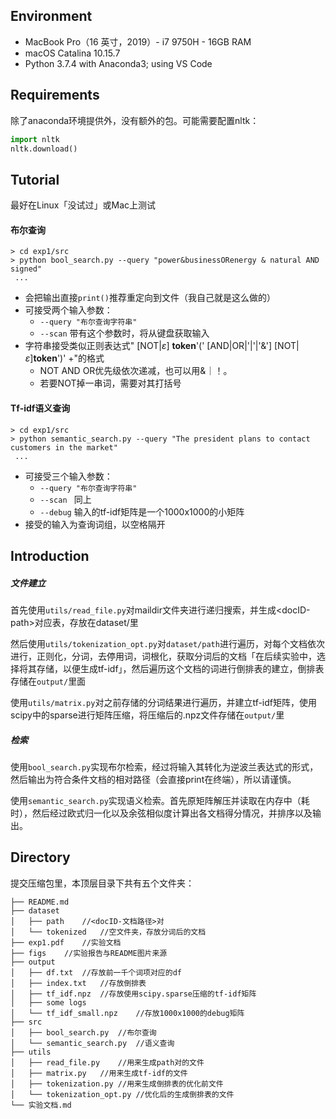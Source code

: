 ## Environment

- MacBook Pro（16 英寸，2019）- i7 9750H - 16GB RAM
- macOS Catalina 10.15.7
- Python 3.7.4 with Anaconda3; using VS Code

## Requirements

除了anaconda环境提供外，没有额外的包。可能需要配置nltk：

```python
import nltk
nltk.download()
```

## Tutorial 

最好在Linux「没试过」或Mac上测试

#### 布尔查询

```shell
> cd exp1/src
> python bool_search.py --query "power&businessORenergy & natural AND signed"
 ...
```

- 会把输出直接`print()`推荐重定向到文件（我自己就是这么做的）
- 可接受两个输入参数：
  - `--query "布尔查询字符串"`
  - `--scan` 带有这个参数时，将从键盘获取输入
- 字符串接受类似正则表达式" [NOT|$\varepsilon$] **token**'(' [AND|OR|'|'|'&'] [NOT|$\varepsilon$]**token**')' +"的格式
  - NOT AND OR优先级依次递减，也可以用&｜！。
  - 若要NOT掉一串词，需要对其打括号

#### Tf-idf语义查询

```shell
> cd exp1/src
> python semantic_search.py --query "The president plans to contact customers in the market"
 ...
```

- 可接受三个输入参数：
  - `--query "布尔查询字符串"`
  - `--scan ` 同上
  - `--debug` 输入的tf-idf矩阵是一个1000x1000的小矩阵
- 接受的输入为查询词组，以空格隔开

## Introduction

##### 文件建立

首先使用`utils/read_file.py`对maildir文件夹进行递归搜索，并生成\<docID-path\>对应表，存放在dataset/里

然后使用`utils/tokenization_opt.py`对`dataset/path`进行遍历，对每个文档依次进行，正则化，分词，去停用词，词根化，获取分词后的文档「在后续实验中，选择将其存储，以便生成tf-idf」，然后遍历这个文档的词进行倒排表的建立，倒排表存储在`output/`里面

使用`utils/matrix.py`对之前存储的分词结果进行遍历，并建立tf-idf矩阵，使用scipy中的sparse进行矩阵压缩，将压缩后的.npz文件存储在`output/`里

##### 检索

使用`bool_search.py`实现布尔检索，经过将输入其转化为逆波兰表达式的形式，然后输出为符合条件文档的相对路径（会直接print在终端），所以请谨慎。

使用`semantic_search.py`实现语义检索。首先原矩阵解压并读取在内存中（耗时），然后经过欧式归一化以及余弦相似度计算出各文档得分情况，并排序以及输出。

## Directory

提交压缩包里，本顶层目录下共有五个文件夹：

```shell
├── README.md
├── dataset
│   ├── path	//<docID-文档路径>对
│   └── tokenized	//空文件夹，存放分词后的文档
├── exp1.pdf	//实验文档
├── figs	//实验报告与README图片来源
├── output						
│   ├── df.txt	//存放前一千个词项对应的df
│   ├── index.txt	//存放倒排表
│   ├── tf_idf.npz	//存放使用scipy.sparse压缩的tf-idf矩阵
│   ├── some logs
│   └── tf_idf_small.npz	//存放1000x1000的debug矩阵
├── src
│   ├── bool_search.py	//布尔查询
│   └── semantic_search.py	//语义查询
├── utils
│   ├── read_file.py	//用来生成path对的文件
│   ├── matrix.py	//用来生成tf-idf的文件
│   ├── tokenization.py	//用来生成倒排表的优化前文件
│   └── tokenization_opt.py	//优化后的生成倒排表的文件
└── 实验文档.md
```


